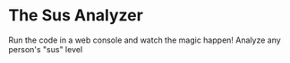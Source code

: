 # The Sus Analyzer
Run the code in a web console and watch the magic happen!
Analyze any person's "sus" level
